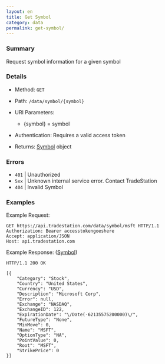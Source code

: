 ```yaml
---
layout: en
title: Get Symbol
category: data
permalink: get-symbol/
---
```


### Summary

Request symbol information for a given symbol

### Details

* Method: `GET`
* Path: `/data/symbol/{symbol}`
* URI Parameters:

  * {symbol} = symbol
* Authentication: Requires a valid access token
* Returns: [Symbol](../../objects/symbol) object

### Errors

* `401` | Unauthorized
* `5xx` | Unknown internal service error. Contact TradeStation
* `404` | Invalid Symbol

### Examples

Example Request:

    GET https://api.tradestation.com/data/symbol/msft HTTP/1.1
    Authorization: Bearer accesstokengoeshere
    Accept: application/JSON
    Host: api.tradestation.com

Example Response: ([Symbol](../../objects/symbol))

    HTTP/1.1 200 OK

    [{
        "Category": "Stock",
        "Country": "United States",
        "Currency": "USD",
        "Description": "Microsoft Corp",
        "Error": null,
        "Exchange": "NASDAQ",
        "ExchangeID": 122,
        "ExpirationDate": "\/Date(-62135575200000)\/",
        "FutureType": "None",
        "MinMove": 0,
        "Name": "MSFT",
        "OptionType": "NA",
        "PointValue": 0,
        "Root": "MSFT",
        "StrikePrice": 0
    }]
